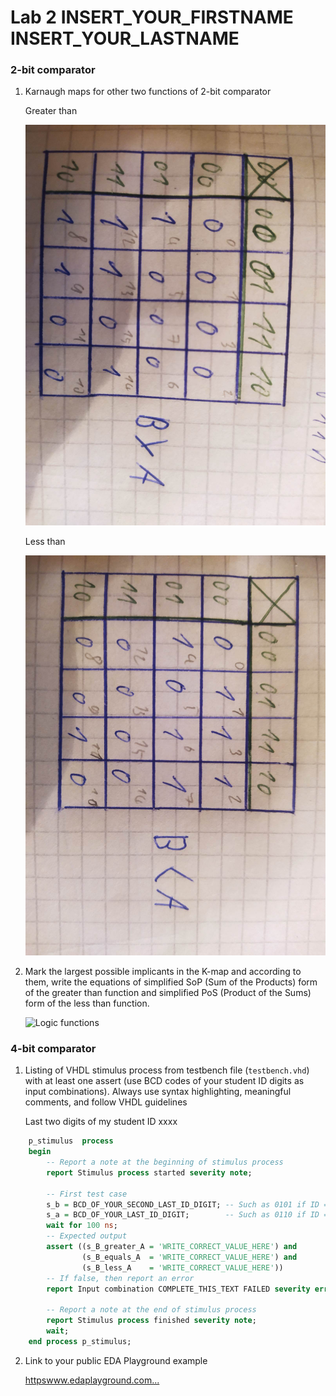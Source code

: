 # Lab 2 INSERT_YOUR_FIRSTNAME INSERT_YOUR_LASTNAME

### 2-bit comparator

1. Karnaugh maps for other two functions of 2-bit comparator

   Greater than

   ![K-maps](kmap2.png)

   Less than

   ![K-maps](kmap.png)

2. Mark the largest possible implicants in the K-map and according to them, write the equations of simplified SoP (Sum of the Products) form of the greater than function and simplified PoS (Product of the Sums) form of the less than function.

   ![Logic functions](imagescomparator_min.png)

### 4-bit comparator

1. Listing of VHDL stimulus process from testbench file (`testbench.vhd`) with at least one assert (use BCD codes of your student ID digits as input combinations). Always use syntax highlighting, meaningful comments, and follow VHDL guidelines

   Last two digits of my student ID xxxx

```vhdl
    p_stimulus  process
    begin
        -- Report a note at the beginning of stimulus process
        report Stimulus process started severity note;

        -- First test case
        s_b = BCD_OF_YOUR_SECOND_LAST_ID_DIGIT; -- Such as 0101 if ID = xxxx56
        s_a = BCD_OF_YOUR_LAST_ID_DIGIT;        -- Such as 0110 if ID = xxxx56
        wait for 100 ns;
        -- Expected output
        assert ((s_B_greater_A = 'WRITE_CORRECT_VALUE_HERE') and
                (s_B_equals_A  = 'WRITE_CORRECT_VALUE_HERE') and
                (s_B_less_A    = 'WRITE_CORRECT_VALUE_HERE'))
        -- If false, then report an error
        report Input combination COMPLETE_THIS_TEXT FAILED severity error;

        -- Report a note at the end of stimulus process
        report Stimulus process finished severity note;
        wait;
    end process p_stimulus;
```

2. Link to your public EDA Playground example

   [httpswww.edaplayground.com...](httpswww.edaplayground.com...)
